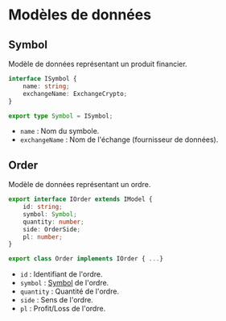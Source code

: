 # Modèles de données

## Symbol

Modèle de données représentant un produit financier.

```ts
interface ISymbol {
	name: string;
	exchangeName: ExchangeCrypto;
}

export type Symbol = ISymbol;
```

* `name` : Nom du symbole.
* `exchangeName` : Nom de l'échange (fournisseur de données).

## Order

Modèle de données représentant un ordre.

```ts
export interface IOrder extends IModel {
	id: string;
	symbol: Symbol;
	quantity: number;
	side: OrderSide;
	pl: number;
}

export class Order implements IOrder { ...}
```

* `id` : Identifiant de l'ordre.
* `symbol` : [Symbol](./models.md#symbol) de l'ordre.
* `quantity` : Quantité de l'ordre.
* `side` : Sens de l'ordre.
* `pl` : Profit/Loss de l'ordre.